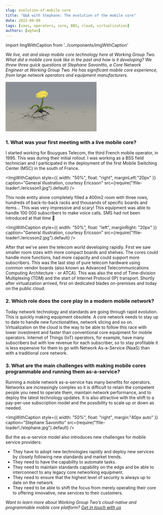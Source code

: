 ```yaml
---
slug: evolution-of-mobile-core
title: "Q&A with Stephane: The evolution of the mobile core"
date: 2022-09-09
tags: [saas, operators, core, BBS, cloud, virtualization]
authors: [wgtwo]
---
```


import ImgWithCaption from '../components/imgWithCaption'

*We live, eat and sleep mobile core technology here at Working Group Two. What did a mobile core look like in the past and how is it developing? We threw three quick questions at Stephane Savonitto, a Core Network Engineer at Working Group Two. He has significant mobile core experience, from large network operators and equipment manufacturers.* 

![Flower punching through](./flower.jpg)

<!--truncate-->

### 1. What was your first meeting with a live mobile core? 
I started working for Bouygues Telecom, the third French mobile operator, in 1995. This was during their initial rollout. I was working as a BSS field technician and I participated in the deployment of the first Mobile Switching Center (MSC) in the south of France.

<ImgWithCaption
  style={{
    width: "50%",
    float: "right",
    marginLeft:"20px"
  }}
  caption="General illustration, courtesy Ericsson"
  src={require("!file-loader!./ericsson1.jpg").default}
  />

This node entity alone completely filled a 400m2 room with three rows, hundreds of back-to-back racks and thousands of specific boards and items... This was very impressive and scary! This equipment was able to handle 100 000 subscribers to make voice calls. SMS had not been introduced at that time 🙂

<ImgWithCaption
  style={{
    width: "50%",
    float: "left",
    marginRight: "20px"
  }}
  caption="General illustration, courtesy Ericsson"
  src={require("!file-loader!./ericsson2.jpg").default}
  />

After that we’ve seen the telecom world developing rapidly. First we saw smaller room sizes with more compact boards and shelves. The cores could handle more functions, had more capacity and could support more subscribers. This was the last step of pure telecom hardware using common vendor boards (also known as Advanced Telecommunications Computing Architecture - or ATCA). This was also the end of Time-division Multiplexing (TDM) and the start of Internet Protocol (IP) transport. Shortly after virtualization arrived, first on dedicated blades on-premises and today on the public cloud.

### 2. Which role does the core play in a modern mobile network?
Today network technology and standards are going through rapid evolution. This is quickly making equipment obsolete. A core network needs to stay up to date to handle new functionalities, network slicing and so on. Virtualization on the cloud is the way to be able to follow this race with lower investment and faster than conventional core equipment for mobile operators. Internet of Things (IoT) operators, for example, have many subscribers but with low revenue for each subscriber, so to stay profitable it is less expensive for them to go with Network As-a-Service (NaaS) than with a traditional core network. 
 
### 3. What are the main challenges with making mobile cores programmable and running them as-a-service? 
Running a mobile network as-a-service has many benefits for operators. Networks are increasingly complex so it is difficult to retain the competent people you need to operate them, maintain network performance, and to deploy the latest technology updates. It is also attractive with the shift to a pay-per-use subscription model and the possibility to scale up or down as needed.

<ImgWithCaption
  style={{
    width: "50%",
    float: "right",
    margin:"40px auto"
  }}
  caption="Stephane Savonitto"
  src={require("!file-loader!./stephane.jpg").default}
/>

But the as-a-service model also introduces new challenges for mobile service providers:
- They have to adopt new technologies rapidly and deploy new services by closely following new standards and market trends. 
- They need to have the capability to automate tasks. 
- They need to maintain standards capability on the edge and be able to interconnect to any legacy core networking equipment. 
- They need to ensure that the highest level of security is always up to date on the network
- They need to be able to shift the focus from merely operating their core to offering innovative, new services to their customers. 


*Want to learn more about Working Group Two’s cloud-native and programmable mobile core platform? [Get in touch with us](https://www.wgtwo.com/contact/)*

